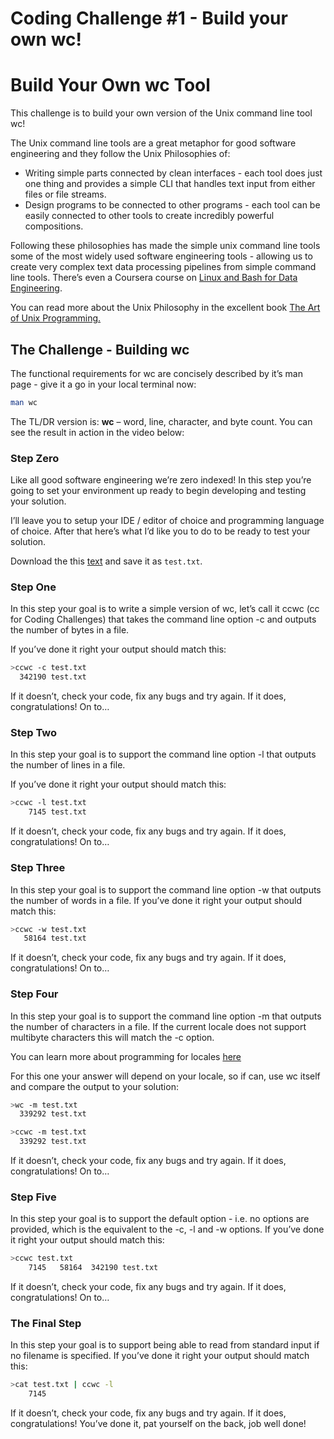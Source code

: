 # Coding Challenge #1 - Build your own wc!

# Build Your Own wc Tool

This challenge is to build your own version of the Unix command line tool wc!

The Unix command line tools are a great metaphor for good software engineering and they follow the Unix Philosophies of:

- Writing simple parts connected by clean interfaces - each tool does just one thing and provides a simple CLI that handles text input from either files or file streams.
- Design programs to be connected to other programs - each tool can be easily connected to other tools to create incredibly powerful compositions.

Following these philosophies has made the simple unix command line tools some of the most widely used software engineering tools - allowing us to create very complex text data processing pipelines from simple command line tools. There’s even a Coursera course on [Linux and Bash for Data Engineering](https://gb.coursera.org/learn/linux-and-bash-for-data-engineering-duke).

You can read more about the Unix Philosophy in the excellent book [The Art of Unix Programming.](http://www.catb.org/~esr/writings/taoup/html/)

## The Challenge - Building wc[​](https://codingchallenges.fyi/challenges/challenge-wc#the-challenge---building-wc)

The functional requirements for wc are concisely described by it’s man page - give it a go in your local terminal now:

```bash
man wc

```

The TL/DR version is: **wc** – word, line, character, and byte count. You can see the result in action in the video below:

### Step Zero[​](https://codingchallenges.fyi/challenges/challenge-wc#step-zero)

Like all good software engineering we’re zero indexed! In this step you’re going to set your environment up ready to begin developing and testing your solution.

I’ll leave you to setup your IDE / editor of choice and programming language of choice. After that here’s what I’d like you to do to be ready to test your solution.

Download the this [text](https://www.dropbox.com/scl/fi/d4zs6aoq6hr3oew2b6a9v/test.txt?rlkey=20c9d257pxd5emjjzd1gcbn03&dl=0) and save it as `test.txt`.

### Step One[​](https://codingchallenges.fyi/challenges/challenge-wc#step-one)

In this step your goal is to write a simple version of wc, let’s call it ccwc (cc for Coding Challenges) that takes the command line option -c and outputs the number of bytes in a file.

If you’ve done it right your output should match this:

```bash
>ccwc -c test.txt
  342190 test.txt

```

If it doesn’t, check your code, fix any bugs and try again. If it does, congratulations! On to…

### Step Two[​](https://codingchallenges.fyi/challenges/challenge-wc#step-two)

In this step your goal is to support the command line option -l that outputs the number of lines in a file.

If you’ve done it right your output should match this:

```bash
>ccwc -l test.txt
    7145 test.txt

```

If it doesn’t, check your code, fix any bugs and try again. If it does, congratulations! On to…

### Step Three[​](https://codingchallenges.fyi/challenges/challenge-wc#step-three)

In this step your goal is to support the command line option -w that outputs the number of words in a file. If you’ve done it right your output should match this:

```bash
>ccwc -w test.txt
   58164 test.txt

```

If it doesn’t, check your code, fix any bugs and try again. If it does, congratulations! On to…

### 

### Step Four[​](https://codingchallenges.fyi/challenges/challenge-wc#step-four)

In this step your goal is to support the command line option -m that outputs the number of characters in a file. If the current locale does not support multibyte characters this will match the -c option.

You can learn more about programming for locales [here](https://learn.microsoft.com/en-us/globalization/locale/locale-and-culture)

For this one your answer will depend on your locale, so if can, use wc itself and compare the output to your solution:

```bash
>wc -m test.txt
  339292 test.txt

>ccwc -m test.txt
  339292 test.txt

```

If it doesn’t, check your code, fix any bugs and try again. If it does, congratulations! On to…

### Step Five[​](https://codingchallenges.fyi/challenges/challenge-wc#step-five)

In this step your goal is to support the default option - i.e. no options are provided, which is the equivalent to the -c, -l and -w options. If you’ve done it right your output should match this:

```bash
>ccwc test.txt
    7145   58164  342190 test.txt

```

If it doesn’t, check your code, fix any bugs and try again. If it does, congratulations! On to…

### The Final Step[​](https://codingchallenges.fyi/challenges/challenge-wc#the-final-step)

In this step your goal is to support being able to read from standard input if no filename is specified. If you’ve done it right your output should match this:

```bash
>cat test.txt | ccwc -l
    7145

```

If it doesn’t, check your code, fix any bugs and try again. If it does, congratulations! You’ve done it, pat yourself on the back, job well done!